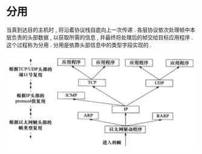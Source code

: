 # 分用

当真到达目的主机时 , 将沿着协议栈自底向上一次传递 . 各层协议依次处理帧中本层负责的头部数据 , 以获取所需的信息 , 并最终将处理后的帧交给目标应用程序 . 这个过程称为分用 . 分用是依靠头部信息中的类型字段实现的 . 

![](/assets/fenyong.png)




